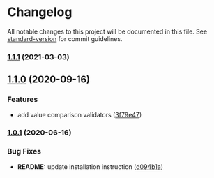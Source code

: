 # Changelog

All notable changes to this project will be documented in this file. See [standard-version](https://github.com/conventional-changelog/standard-version) for commit guidelines.

### [1.1.1](https://github.com/atton16/validator-decorators/compare/v1.1.0...v1.1.1) (2021-03-03)

## [1.1.0](https://github.com/atton16/validator-decorators/compare/v1.0.1...v1.1.0) (2020-09-16)


### Features

* add value comparison validators ([3f79e47](https://github.com/atton16/validator-decorators/commit/3f79e47f2e5dddd5b1af81bcb3f15333503071b6))

### [1.0.1](https://github.com/atton16/validator-decorators/compare/v1.0.0...v1.0.1) (2020-06-16)


### Bug Fixes

* **README:** update installation instruction ([d094b1a](https://github.com/atton16/validator-decorators/commit/d094b1ad0eed245f220033110da22683c6e29fc7))
